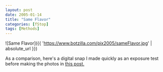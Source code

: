 ```yaml
---
layout: post
date: 2005-01-14
title: "Same Flavor"
categories: [fStop]
tags: [Methods]
---
```



![Same Flavor]({{ 'https://www.botzilla.com/pix2005/sameFlavor.jpg' | absolute_url }})


As a comparison, here's a digital snap I made quickly as an exposure test before making the photos in <a href="{{ site.baseurl }}{% post_url 2005-01-11-Xmas-Gifts %}">this post.</a>
